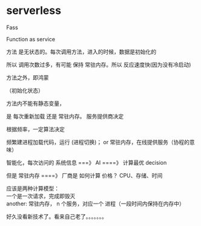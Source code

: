 # serverless

Fass

Function as service

方法 是无状态的。每次调用方法，进入的时候，数据是初始化的

所以 调用次数过多，有可能  保持 常驻内存。所以 反应速度快(因为没有冷启动)

方法之外，即鸿蒙  

（初始化状态）

方法内不能有静态变量，

是  每次重新加载  还是  常驻内存。 服务提供商决定

根据频率，一定算法决定

频繁建进程加载代码，运行  (进程切换)； or 常驻内存，在线提供服务（协程的意味）

智能化，每次访问的 系统信息 ===》 AI ====》 计算最优 decision

但是 常驻内存 ====》 厂商是 如何计算  价格？ CPU、存储、时间

应该是两种计算模型：  
一个是一次请求，完成即毁灭  
another: 常驻内存， n 个服务，对应一个 进程（一段时间内保持在内存中）


好久没看新技术了。看来自己老了。。。。。。。

